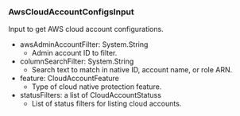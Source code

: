 ### AwsCloudAccountConfigsInput
Input to get AWS cloud account configurations.

- awsAdminAccountFilter: System.String
  - Admin account ID to filter.
- columnSearchFilter: System.String
  - Search text to match in native ID, account name, or role ARN.
- feature: CloudAccountFeature
  - Type of cloud native protection feature.
- statusFilters: a list of CloudAccountStatuss
  - List of status filters for listing cloud accounts.

